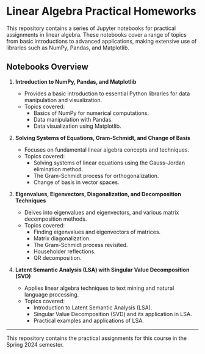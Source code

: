 # Linear Algebra Practical Homeworks

This repository contains a series of Jupyter notebooks for practical assignments in linear algebra. These notebooks cover a range of topics from basic introductions to advanced applications, making extensive use of libraries such as NumPy, Pandas, and Matplotlib.

## Notebooks Overview

1. **Introduction to NumPy, Pandas, and Matplotlib**
   - Provides a basic introduction to essential Python libraries for data manipulation and visualization.
   - Topics covered:
     - Basics of NumPy for numerical computations.
     - Data manipulation with Pandas.
     - Data visualization using Matplotlib.

2. **Solving Systems of Equations, Gram-Schmidt, and Change of Basis**
   - Focuses on fundamental linear algebra concepts and techniques.
   - Topics covered:
     - Solving systems of linear equations using the Gauss-Jordan elimination method.
     - The Gram-Schmidt process for orthogonalization.
     - Change of basis in vector spaces.

3. **Eigenvalues, Eigenvectors, Diagonalization, and Decomposition Techniques**
   - Delves into eigenvalues and eigenvectors, and various matrix decomposition methods.
   - Topics covered:
     - Finding eigenvalues and eigenvectors of matrices.
     - Matrix diagonalization.
     - The Gram-Schmidt process revisited.
     - Householder reflections.
     - QR decomposition.

4. **Latent Semantic Analysis (LSA) with Singular Value Decomposition (SVD)**
   - Applies linear algebra techniques to text mining and natural language processing.
   - Topics covered:
     - Introduction to Latent Semantic Analysis (LSA).
     - Singular Value Decomposition (SVD) and its application in LSA.
     - Practical examples and applications of LSA.
---
This repository contains the practical assignments for this course in the Spring 2024 semester.

